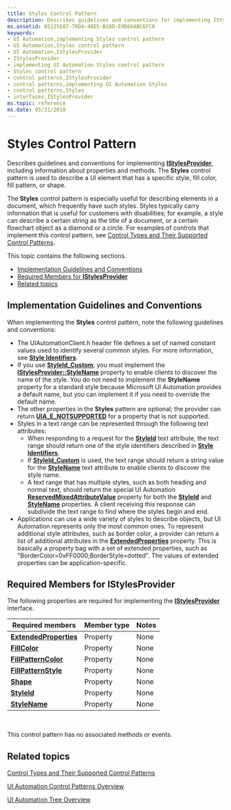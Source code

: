 ```yaml
---
title: Styles Control Pattern
description: Describes guidelines and conventions for implementing IStylesProvider, including information about properties and methods. The Styles control pattern is used to describe a UI element that has a specific style, fill color, fill pattern, or shape.
ms.assetid: 65125E07-70D4-48E5-B18D-E9D66ABC6FC0
keywords:
- UI Automation,implementing Styles control pattern
- UI Automation,Styles control pattern
- UI Automation,IStylesProvider
- IStylesProvider
- implementing UI Automation Styles control pattern
- Styles control pattern
- control patterns,IStylesProvider
- control patterns,implementing UI Automation Styles
- control patterns,Styles
- interfaces,IStylesProvider
ms.topic: reference
ms.date: 05/31/2018
---
```


# Styles Control Pattern

Describes guidelines and conventions for implementing [**IStylesProvider**](/windows/desktop/api/UIAutomationCore/nn-uiautomationcore-istylesprovider), including information about properties and methods. The **Styles** control pattern is used to describe a UI element that has a specific style, fill color, fill pattern, or shape.

The **Styles** control pattern is especially useful for describing elements in a document, which frequently have such styles. Styles typically carry information that is useful for customers with disabilities; for example, a style can describe a certain string as the title of a document, or a certain flowchart object as a diamond or a circle. For examples of controls that implement this control pattern, see [Control Types and Their Supported Control Patterns](uiauto-controlpatternmapping.md).

This topic contains the following sections.

-   [Implementation Guidelines and Conventions](#implementation-guidelines-and-conventions)
-   [Required Members for **IStylesProvider**](#required-members-for-istylesprovider)
-   [Related topics](#related-topics)

## Implementation Guidelines and Conventions

When implementing the **Styles** control pattern, note the following guidelines and conventions:

-   The UIAutomationClient.h header file defines a set of named constant values used to identify several common styles. For more information, see [**Style Identifiers**](uiauto-style-identifiers.md).
-   If you use [**StyleId\_Custom**](uiauto-style-identifiers.md), you must implement the [**IStylesProvider::StyleName**](/windows/desktop/api/UIAutomationCore/nf-uiautomationcore-istylesprovider-get_stylename) property to enable clients to discover the name of the style. You do not need to implement the **StyleName** property for a standard style because Microsoft UI Automation provides a default name, but you can implement it if you need to override the default name.
-   The other properties in the **Styles** pattern are optional; the provider can return [**UIA\_E\_NOTSUPPORTED**](uiauto-error-codes.md) for a property that is not supported.
-   Styles in a text range can be represented through the following text attributes:
    -   When responding to a request for the [**StyleId**](uiauto-textattribute-ids.md) text attribute, the text range should return one of the style identifiers described in [**Style Identifiers**](uiauto-style-identifiers.md).
    -   If [**StyleId\_Custom**](uiauto-style-identifiers.md) is used, the text range should return a string value for the [**StyleName**](/windows/desktop/api/UIAutomationCore/nf-uiautomationcore-istylesprovider-get_stylename) text attribute to enable clients to discover the style name.
    -   A text range that has multiple styles, such as both heading and normal text, should return the special UI Automation [**ReservedMixedAttributeValue**](/windows/desktop/api/UIAutomationCoreApi/nf-uiautomationcoreapi-uiagetreservedmixedattributevalue) property for both the [**StyleId**](/windows/desktop/api/UIAutomationCore/nf-uiautomationcore-istylesprovider-get_styleid) and [**StyleName**](/windows/desktop/api/UIAutomationCore/nf-uiautomationcore-istylesprovider-get_stylename) properties. A client receiving this response can subdivide the text range to find where the styles begin and end.
-   Applications can use a wide variety of styles to describe objects, but UI Automation represents only the most common ones. To represent additional style attributes, such as border color, a provider can return a list of additional attributes in the [**ExtendedProperties**](/windows/desktop/api/uiautomationcore/nf-uiautomationcore-istylesprovider-get_extendedproperties) property. This is basically a property bag with a set of extended properties, such as "BorderColor=0xFF0000;BorderStyle=dotted". The values of extended properties can be application-specific.

## Required Members for **IStylesProvider**

The following properties are required for implementing the [**IStylesProvider**](/windows/desktop/api/UIAutomationCore/nn-uiautomationcore-istylesprovider) interface.



| Required members                                                            | Member type | Notes |
|-----------------------------------------------------------------------------|-------------|-------|
| [**ExtendedProperties**](/windows/desktop/api/uiautomationcore/nf-uiautomationcore-istylesprovider-get_extendedproperties) | Property    | None  |
| [**FillColor**](/windows/desktop/api/UIAutomationCore/nf-uiautomationcore-istylesprovider-get_fillcolor)                       | Property    | None  |
| [**FillPatternColor**](/windows/desktop/api/UIAutomationCore/nf-uiautomationcore-istylesprovider-get_fillpatterncolor)         | Property    | None  |
| [**FillPatternStyle**](/windows/desktop/api/UIAutomationCore/nf-uiautomationcore-istylesprovider-get_fillpatternstyle)         | Property    | None  |
| [**Shape**](/windows/desktop/api/UIAutomationCore/nf-uiautomationcore-istylesprovider-get_shape)                               | Property    | None  |
| [**StyleId**](/windows/desktop/api/UIAutomationCore/nf-uiautomationcore-istylesprovider-get_styleid)                           | Property    | None  |
| [**StyleName**](/windows/desktop/api/UIAutomationCore/nf-uiautomationcore-istylesprovider-get_stylename)                       | Property    | None  |



 

This control pattern has no associated methods or events.

## Related topics

<dl> <dt>

[Control Types and Their Supported Control Patterns](uiauto-controlpatternmapping.md)
</dt> <dt>

[UI Automation Control Patterns Overview](uiauto-controlpatternsoverview.md)
</dt> <dt>

[UI Automation Tree Overview](uiauto-treeoverview.md)
</dt> </dl>

 

 
